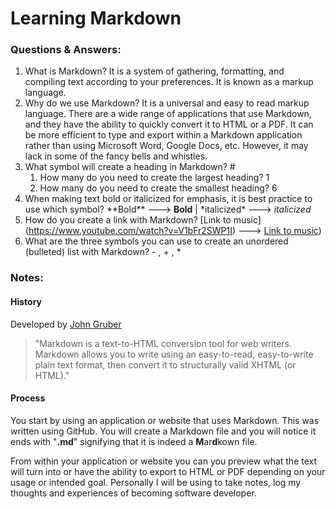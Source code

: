 # Learning Markdown

### Questions & Answers: 
1. What is Markdown? It is a system of gathering, formatting, and compiling text according to your preferences. It is known as a markup language.
2. Why do we use Markdown? It is a universal and easy to read markup language. There are a wide range of applications that use Markdown, and they have the ability to quickly convert it to HTML or a PDF. It can be more efficient to type and export within a Markdown application rather than using Microsoft Word, Google Docs, etc. However, it may lack in some of the fancy bells and whistles. 
3. What symbol will create a heading in Markdown? #
   1. How many do you need to create the largest heading? 1
   2. How many do you need to create the smallest heading? 6
4. When making text bold or italicized for emphasis, it is best practice to use which symbol? \*\*Bold** ---> **Bold** \| \*italicized* ---> *italicized*
5. How do you create a link with Markdown? \[Link to music]\(https://www.youtube.com/watch?v=V1bFr2SWP1I) ---> [Link to music](https://www.youtube.com/watch?v=V1bFr2SWP1I))
6. What are the three symbols you can use to create an unordered (bulleted) list with Markdown? - , + , *

### Notes:

#### History 
Developed by [John Gruber](https://daringfireball.net/projects/markdown/)
> "Markdown is a text-to-HTML conversion tool for web writers. Markdown allows you to write using an easy-to-read, easy-to-write plain text format, then convert it to structurally valid XHTML (or HTML)."

#### Process
You start by using an application or website that uses Markdown. This was written using GitHub. You will create a Markdown file and you will notice it ends with "**.md**" signifying that it is indeed a **M**ar**d**kown file. 

From within your application or website you can you preview what the text will turn into or have the ability to export to HTML or PDF depending on your usage or intended goal. Personally I will be using to take notes, log my thoughts and experiences of becoming software developer. 
